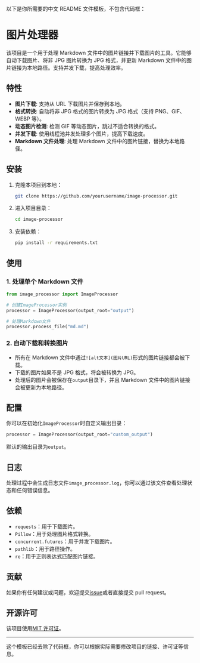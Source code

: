 以下是你所需要的中文 README 文件模板，不包含代码框：

# 图片处理器

该项目是一个用于处理 Markdown 文件中的图片链接并下载图片的工具。它能够自动下载图片、将非 JPG 图片转换为 JPG 格式，并更新 Markdown 文件中的图片链接为本地路径。支持并发下载，提高处理效率。

## 特性

- **图片下载**: 支持从 URL 下载图片并保存到本地。
- **格式转换**: 自动将非 JPG 格式的图片转换为 JPG 格式（支持 PNG、GIF、WEBP 等）。
- **动态图片检测**: 检测 GIF 等动态图片，跳过不适合转换的格式。
- **并发下载**: 使用线程池并发处理多个图片，提高下载速度。
- **Markdown 文件处理**: 处理 Markdown 文件中的图片链接，替换为本地路径。

## 安装

1. 克隆本项目到本地：
   ```bash
   git clone https://github.com/yourusername/image-processor.git
   ```
2. 进入项目目录：
   ```bash
   cd image-processor
   ```
3. 安装依赖：
   ```bash
   pip install -r requirements.txt
   ```

## 使用

### 1. 处理单个 Markdown 文件

```python
from image_processor import ImageProcessor

# 创建ImageProcessor实例
processor = ImageProcessor(output_root="output")

# 处理Markdown文件
processor.process_file("md.md")
```

### 2. 自动下载和转换图片

- 所有在 Markdown 文件中通过`![alt文本](图片URL)`形式的图片链接都会被下载。
- 下载的图片如果不是 JPG 格式，将会被转换为 JPG。
- 处理后的图片会被保存在`output`目录下，并且 Markdown 文件中的图片链接会被更新为本地路径。

## 配置

你可以在初始化`ImageProcessor`时自定义输出目录：

```python
processor = ImageProcessor(output_root="custom_output")
```

默认的输出目录为`output`。

## 日志

处理过程中会生成日志文件`image_processor.log`，你可以通过该文件查看处理状态和任何错误信息。

## 依赖

- `requests`：用于下载图片。
- `Pillow`：用于处理图片格式转换。
- `concurrent.futures`：用于并发下载图片。
- `pathlib`：用于路径操作。
- `re`：用于正则表达式匹配图片链接。

## 贡献

如果你有任何建议或问题，欢迎提交[issue](https://github.com/yourusername/image-processor/issues)或者直接提交 pull request。

## 开源许可

该项目使用[MIT 许可证](LICENSE)。

---

这个模板已经去除了代码框，你可以根据实际需要修改项目的链接、许可证等信息。
